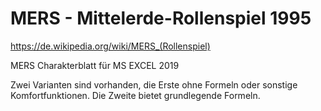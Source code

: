 # MERS - Mittelerde-Rollenspiel 1995
https://de.wikipedia.org/wiki/MERS_(Rollenspiel)

MERS Charakterblatt für MS EXCEL 2019

Zwei Varianten sind vorhanden, die Erste ohne Formeln oder sonstige Komfortfunktionen.
Die Zweite bietet grundlegende Formeln.

